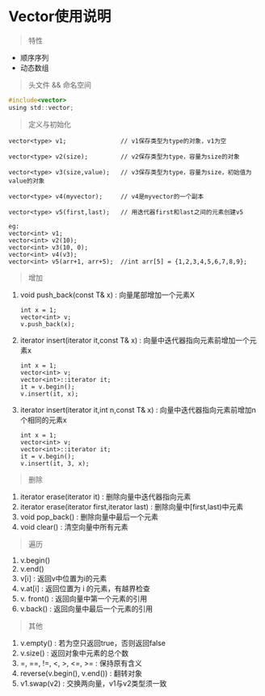 # Vector使用说明

> 特性

- 顺序序列
- 动态数组

> 头文件 && 命名空间

```c
#include<vector>
using std::vector;
```

> 定义与初始化

```
vector<type> v1;               // v1保存类型为type的对象，v1为空

vector<type> v2(size);         // v2保存类型为type，容量为size的对象

vector<type> v3(size,value);   // v3保存类型为type，容量为size，初始值为value的对象

vector<type> v4(myvector);     // v4是myvector的一个副本

vector<type> v5(first,last);   // 用迭代器first和last之间的元素创建v5
```

```
eg:
vector<int> v1;               
vector<int> v2(10);
vector<int> v3(10, 0);
vector<int> v4(v3);
vector<int> v5(arr+1, arr+5);  //int arr[5] = {1,2,3,4,5,6,7,8,9};
```

> 增加

1. void push_back(const T& x) : 向量尾部增加一个元素X

   ``` 
   int x = 1; 
   vector<int> v;
   v.push_back(x);
   ```

2. iterator insert(iterator it,const T& x) : 向量中迭代器指向元素前增加一个元素x

   ```
   int x = 1;
   vector<int> v;
   vector<int>::iterator it;
   it = v.begin();
   v.insert(it, x);
   ```

3. iterator insert(iterator it,int n,const T& x) : 向量中迭代器指向元素前增加n个相同的元素x

   ```
   int x = 1;
   vector<int> v;
   vector<int>::iterator it;
   it = v.begin();
   v.insert(it, 3, x);
   ```

> 删除

1. iterator erase(iterator it) : 删除向量中迭代器指向元素
2. iterator erase(iterator first,iterator last) : 删除向量中[first,last)中元素
3. void pop_back() : 删除向量中最后一个元素
4. void clear() : 清空向量中所有元素

> 遍历

1. v.begin()
2. v.end()
3. v[i] : 返回v中位置为i的元素
4. v.at[i] : 返回位置为 i 的元素，有越界检查
5. v. front() : 返回向量中第一个元素的引用
6. v.back() : 返回向量中最后一个元素的引用

> 其他

1. v.empty() : 若为空只返回true，否则返回false
2. v.size() : 返回对象中元素的总个数
3. =, ==, !=, <, >, <=, >=  : 保持原有含义
4. reverse(v.begin(), v.end()) : 翻转对象
5. v1.swap(v2) : 交换两向量，v1与v2类型须一致